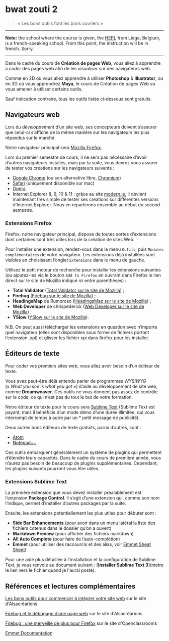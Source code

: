 # bwat zouti 2

> « Les bons outils font les bons ouvriers »

* * *

**Note:** the school where the course is given, the [HEPL](http://www.provincedeliege.be/hauteecole) from Liège, Belgium, is a french-speaking school. From this point, the instruction will be in french. Sorry.

* * *

Dans le cadre du cours de **Création de pages Web**, vous allez à apprendre à *coder* des pages web afin de les *visualiser* sur des navigateurs web.

Comme en 2D où vous allez apprendre à utiliser **Photoshop** & **Illustrator**, ou en 3D où vous apprendrez **Maya**, le cours de Création de pages Web va vous amener à utiliser certains outils.  

Sauf indication contraire, tous les outils listés ci-dessous sont gratuits.

## Navigateurs web

Lors du *développement* d’un site web, ses concepteurs doivent s’assurer que celui-ci s’affiche de la même manière sur les navigateurs les plus répandus sur le marché.

Notre navigateur principal sera [Mozilla Firefox](https://www.mozilla.org/fr/firefox/new/).

Lors du premier semestre de cours, il ne sera pas nécéssaire d’avoir d’autres navigateurs installés, mais par la suite, vous devrez vous assurer de tester vos créations sur les navigateurs suivants : 

* [Google Chrome](https://www.google.fr/chrome/browser/) (ou son alternative libre, [Chromium](https://download-chromium.appspot.com/))
* [Safari](https://www.apple.com/befr/safari/) (uniquement disponible sur mac)
* [Opera](http://www.opera.com/fr)
* Internet Explorer 8, 9, 10 & 11 : grâce au site [modern.ie](https://modern.ie/fr-fr), il devient maintenant très simple de tester ses créations sur différentes versions d’Internet Explorer. Nous en reparlerons ensemble au début du second semestre.

### Extensions Firefox

Firefox, notre navigateur principal, dispose de toutes sortes d’extensions dont certaines sont très utiles lors de la création de sites Web. 

Pour installer une extension, rendez-vous dans le menu `Outils`, puis `Modules complémentaires` de votre navigateur. Les extensions déjà installées sont visibles en choisissant l’onglet `Extensions` dans le menu de gauche.

Utilisez le petit moteur de recherche pour installer les extensions suivantes (ou ajoutez-les via le bouton `Add to Firefox` en ouvrant dans Firefox le lien direct sur le site de Mozilla indiqué ici entre parenthèses) : 

* **Total Validator** ([Total Validator sur le site de Mozilla](https://addons.mozilla.org/fr/firefox/addon/total-validator/?src=search)) ;
* **Firebug** ([Firebug sur le site de Mozilla](https://addons.mozilla.org/fr/firefox/addon/firebug/?src=search)) ;
* **HeadingsMap** de Rumoroso ([HeadingsMap sur le site de Mozilla](https://addons.mozilla.org/fr/firefox/addon/headingsmap/?src=ss)) ;
* **Web Developer** de chrispederick ([Web Developer sur le site de Mozilla](https://addons.mozilla.org/fr/firefox/addon/web-developer/?src=s)) ;
* **YSlow** ([YSlow sur le site de Mozilla](https://addons.mozilla.org/fr/firefox/addon/yslow/?src=search)).

N.B. On peut aussi télécharger les extensions en question avec n’importe quel navigateur (elles sont disponibles sous forme de fichiers portant l’extension .xpi) et glisser les fichier xpi dans firefox pour les installer.


## Éditeurs de texte

Pour coder vos premiers sites web, vous allez avoir besoin d’un éditeur de texte.

Vous avez peut-être déjà entendu parler de programmes *WYSIWYG* (*« What you see is what you get »*) d’aide au développement de site web, comme **Dreamweaver**. Ces outils ne vous donnent pas assez de contrôle sur le code, ce qui n’est pas du tout le but de votre formation.

Notre éditeur de texte pour le cours sera  [Sublime Text](http://www.sublimetext.com) (Sublime Text est payant, mais il bénéficie d’un mode démo d’une durée illimitée, qui vous interrompt de temps à autre par un * petit message de publicité).

Deux autres bons éditeurs de texte gratuits, parmi d’autres, sont : 

* [Atom](https://atom.io)
* [Notepad++](http://notepad-plus-plus.org/fr/)


Ces outils embarquent généralement un système de plugins qui permettent d’étendre leurs capacités. Dans le cadre du cours de première année, vous n’aurez pas besoin de beaucoup de plugins supplémentaires. Cependant, les plugins suivants pourront vous être utiles.


### Extensions Sublime Text

La première extension que vous devez installer préalablement est l’extension **Package Control**. Il s’agit d’une extension qui, comme son  nom l’indique, permet d’installer d’autres packages par la suite.

Ensuite, les extensions potentiellement les plus utiles pour débuter sont :

* **Side Bar Enhancements** (pour avoir dans un menu latéral la liste des fichiers cotenus dans le dossier qu’on a ouvert)
* **Markdown Preview** (pour afficher des fichiers markdown)
* **All Auto Complete** (pour faire de l’auto-complétion)
* **Emmet** (pour utiliser des raccourcis et des alias, voir [Emmet Sheat Sheet](http://docs.emmet.io/cheat-sheet/))

Pour une aide plus détaillée à l'installation et la configuration de Sublime Text, je vous renvoie au document suivant : [**Installer Sublime Text 3**](metre le lien vers le fichier quand je l'aurai posté).

## Références et lectures complémentaires

[Les bons outils pour commencer à intégrer votre site web](http://www.alsacreations.com/article/lire/1205-outils-integration-web-debuter.html) sur le site d'Alsacréarions

[Firebug et le débogage d’une page web](http://www.alsacreations.com/article/lire/1215-firebug-debug-debogage-web-extension.html) sur le site d'Alsacréarions

[Firebug : une merveille de plus pour Firefox](http://fr.openclassrooms.com/informatique/cours/firebug-une-merveille-de-plus-pour-firefox) sur le site d'Openclassrooms

[Emmet Documentation](http://docs.emmet.io/actions/)